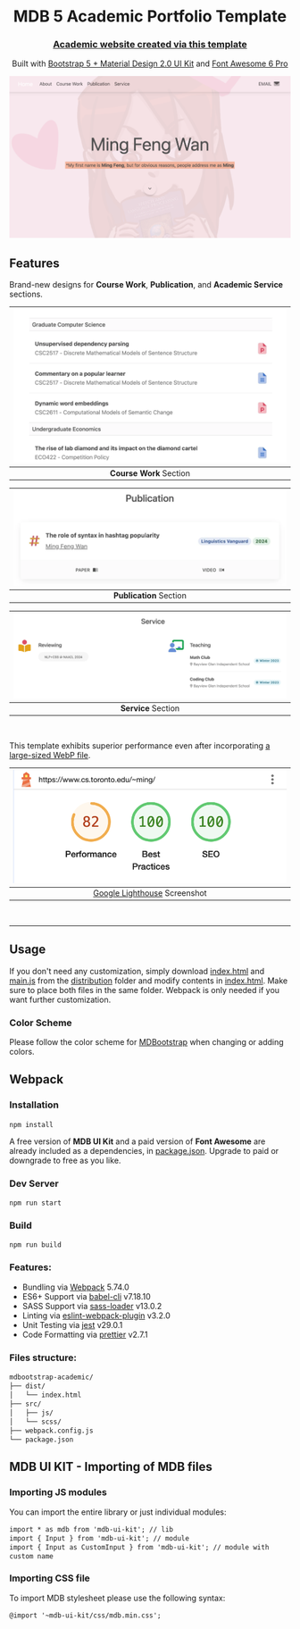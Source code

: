 <div align="center">

<h1>MDB 5 Academic Portfolio Template</h1>
<h3><a href="https://www.cs.toronto.edu/~ming/">Academic website created via this template</a></h3>

Built with [Bootstrap 5 + Material Design 2.0 UI Kit](https://github.com/mdbootstrap/mdb-ui-kit/) and 
[Font Awesome 6 Pro](https://fontawesome.com/)

[![Home Page Screenshot](home_screenshot.png)](https://www.cs.toronto.edu/~ming/)
</div>

## Features
Brand-new designs for **Course Work**, **Publication**, and **Academic Service** sections.

| ![Course Work Section Screenshot](course_work_screenshot.png) | 
|:-------------------------------------------------------------:| 
|                    **Course Work** Section                    |

| ![Publication Section Screenshot](publication_screenshot.png) | 
|:-------------------------------------------------------------:| 
|                    **Publication** Section                    |

| ![Service Section Screenshot](service_screenshot.png) | 
|:-----------------------------------------------------:| 
|                  **Service** Section                  |

<br>

This template exhibits superior performance even after incorporating
[a large-sized WebP file](https://www.cs.toronto.edu/~ming/pics/drawing.webp).

|               ![Google Lighthouse Screenshot](performance.png)                |
|:-----------------------------------------------------------------------------:|
| [Google Lighthouse](https://developer.chrome.com/docs/lighthouse/) Screenshot |

<br>

___

## Usage

If you don't need any customization, simply download [index.html](dist/index.html) and [main.js](dist/main.js) from
the [distribution](/dist) folder and modify contents in [index.html](dist/index.html). Make sure to place both files in the
same folder. Webpack is only needed if you want further customization.

### Color Scheme
Please follow the color scheme for [MDBootstrap](https://mdbootstrap.com/docs/standard/content-styles/colors/) when 
changing or adding colors.

## Webpack

### Installation

```
npm install
```

A free version of **MDB UI Kit** and a paid version of **Font Awesome** are already included as a dependencies, in
[package.json](package.json).
Upgrade to paid or downgrade to free as you like.

### Dev Server

```
npm run start
```

### Build

```
npm run build
```

### Features:

* Bundling via [Webpack](https://github.com/webpack/webpack) 5.74.0
* ES6+ Support via [babel-cli](https://github.com/babel/babel) v7.18.10
* SASS Support via [sass-loader](https://github.com/webpack-contrib/sass-loader) v13.0.2
* Linting via [eslint-webpack-plugin](https://github.com/webpack-contrib/eslint-webpack-plugin) v3.2.0
* Unit Testing via [jest](https://github.com/facebook/jest) v29.0.1
* Code Formatting via [prettier](https://github.com/prettier/prettier) v2.7.1

### Files structure:

```
mdbootstrap-academic/
├── dist/
│   └── index.html
├── src/
│   ├── js/
│   └── scss/
├── webpack.config.js
└── package.json
```

## MDB UI KIT - Importing of MDB files

### Importing JS modules

You can import the entire library or just individual modules:

```
import * as mdb from 'mdb-ui-kit'; // lib
import { Input } from 'mdb-ui-kit'; // module
import { Input as CustomInput } from 'mdb-ui-kit'; // module with custom name
```

### Importing CSS file

To import MDB stylesheet please use the following syntax:

```
@import '~mdb-ui-kit/css/mdb.min.css';
```